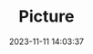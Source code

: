 ---
weight: 1
images:
- /images/edited/204.jpeg
title: Picture
date: 2023-11-11 14:03:37
tags:
- luminar
- work
---